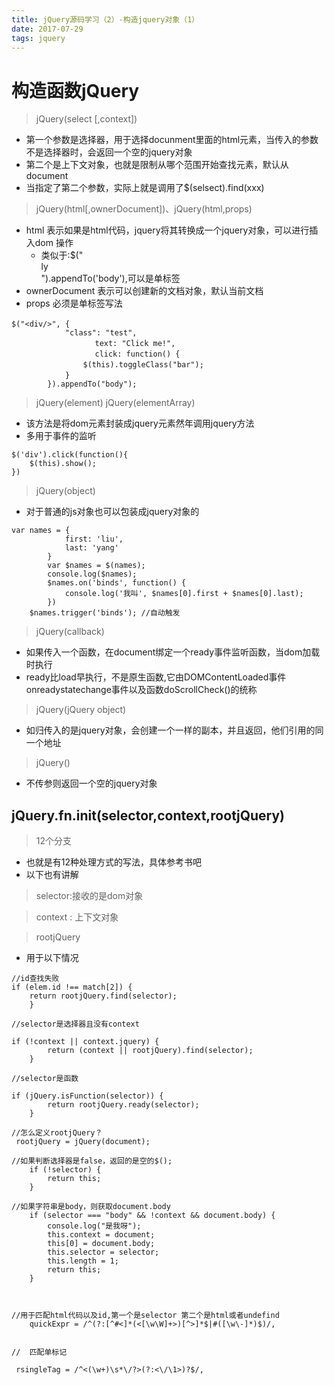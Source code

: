 ```yaml
---
title: jQuery源码学习（2）-构造jquery对象（1）
date: 2017-07-29 
tags: jquery
---
```


# 构造函数jQuery

> jQuery(select [,context])

 - 第一个参数是选择器，用于选择docunment里面的html元素，当传入的参数不是选择器时，会返回一个空的jquery对象
 - 第二个是上下文对象，也就是限制从哪个范围开始查找元素，默认从document
 - 当指定了第二个参数，实际上就是调用了$(selsect).find(xxx)

> jQuery(html[,ownerDocument])、jQuery(html,props)

 - html 表示如果是html代码，jquery将其转换成一个jquery对象，可以进行插入dom 操作
     - 类似于:$("<div>ly</div>").appendTo('body'),可以是单标签
 - ownerDocument 表示可以创建新的文档对象，默认当前文档
 - props 必须是单标签写法

```
$("<div/>", {　　　　
            "class": "test",
            　　　　text: "Click me!",
            　　　　click: function() {　　　　
                $(this).toggleClass("bar");　　　
            }　　
        }).appendTo("body");
```

> jQuery(element) jQuery(elementArray)

 - 该方法是将dom元素封装成jquery元素然年调用jquery方法
 - 多用于事件的监听


```
$('div').click(function(){
    $(this).show();
})
```

> jQuery(object)
  - 对于普通的js对象也可以包装成jquery对象的


```
var names = {
            first: 'liu',
            last: 'yang'
        }
        var $names = $(names);
        console.log($names);
        $names.on('binds', function() {
            console.log('我叫', $names[0].first + $names[0].last);
        })
    $names.trigger('binds'); //自动触发
```
>  jQuery(callback) 

 - 如果传入一个函数，在document绑定一个ready事件监听函数，当dom加载时执行
 - ready比load早执行，不是原生函数,它由DOMContentLoaded事件onreadystatechange事件以及函数doScrollCheck()的统称


> jQuery(jQuery object)

 - 如归传入的是jquery对象，会创建一个一样的副本，并且返回，他们引用的同一个地址

 
> jQuery()

 - 不传参则返回一个空的jquery对象
 

## jQuery.fn.init(selector,context,rootjQuery)

> 12个分支

 - 也就是有12种处理方式的写法，具体参考书吧
 - 以下也有讲解

> selector:接收的是dom对象

> context : 上下文对象

> rootjQuery

 - 用于以下情况




```
//id查找失败
if (elem.id !== match[2]) {
    return rootjQuery.find(selector);
    }

//selector是选择器且没有context

if (!context || context.jquery) {
        return (context || rootjQuery).find(selector);
    }

//selector是函数

if (jQuery.isFunction(selector)) {
        return rootjQuery.ready(selector);
    }

//怎么定义rootjQuery？
 rootjQuery = jQuery(document);

//如果判断选择器是false，返回的是空的$();
    if (!selector) {
        return this;
    }
    
//如果字符串是body，则获取document.body
    if (selector === "body" && !context && document.body) {
        console.log("是我呀");
        this.context = document;
        this[0] = document.body;
        this.selector = selector;
        this.length = 1;
        return this;
    }
    


//用于匹配html代码以及id,第一个是selector 第二个是html或者undefind 
    quickExpr = /^(?:[^#<]*(<[\w\W]+>)[^>]*$|#([\w\-]*)$)/,


//  匹配单标记

 rsingleTag = /^<(\w+)\s*\/?>(?:<\/\1>)?$/,

```






